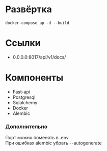 # Развёртка
```
docker-compose up -d --build
```
# Ссылки
- 0.0.0.0:8017/api/v1/docs/

# Компоненты
- Fast-api
- Postgresql
- Sqlalchemy
- Docker
- Alembic

### Дополнительно
Порт можно поменять в .env \
При ошибках alembic убрать --autogenerate